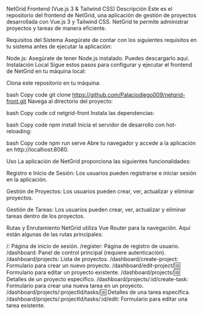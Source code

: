 
NetGrid Frontend (Vue.js 3 & Tailwind CSS)
Descripción
Este es el repositorio del frontend de NetGrid, una aplicación de gestión de proyectos desarrollada con Vue.js 3 y Tailwind CSS. NetGrid te permite administrar proyectos y tareas de manera eficiente.

Requisitos del Sistema
Asegúrate de contar con los siguientes requisitos en tu sistema antes de ejecutar la aplicación:

Node.js: Asegúrate de tener Node.js instalado. Puedes descargarlo aquí.
Instalación Local
Sigue estos pasos para configurar y ejecutar el frontend de NetGrid en tu máquina local:

Clona este repositorio en tu máquina:

bash
Copy code
git clone https://github.com/Palaciodiego009/netgrid-front.git
Navega al directorio del proyecto:

bash
Copy code
cd netgrid-front
Instala las dependencias:

bash
Copy code
npm install
Inicia el servidor de desarrollo con hot-reloading:

bash
Copy code
npm run serve
Abre tu navegador y accede a la aplicación en http://localhost:8080.

Uso
La aplicación de NetGrid proporciona las siguientes funcionalidades:

Registro e Inicio de Sesión: Los usuarios pueden registrarse e iniciar sesión en la aplicación.

Gestión de Proyectos: Los usuarios pueden crear, ver, actualizar y eliminar proyectos.

Gestión de Tareas: Los usuarios pueden crear, ver, actualizar y eliminar tareas dentro de los proyectos.

Rutas y Enrutamiento
NetGrid utiliza Vue Router para la navegación. Aquí están algunas de las rutas principales:

/: Página de inicio de sesión.
/register: Página de registro de usuario.
/dashboard: Panel de control principal (requiere autenticación).
/dashboard/projects: Lista de proyectos.
/dashboard/create-project: Formulario para crear un nuevo proyecto.
/dashboard/edit-project/:id: Formulario para editar un proyecto existente.
/dashboard/projects/:id: Detalles de un proyecto específico.
/dashboard/projects/:id/create-task: Formulario para crear una nueva tarea en un proyecto.
/dashboard/projects/:projectId/tasks/:id: Detalles de una tarea específica.
/dashboard/projects/:projectId/tasks/:id/edit: Formulario para editar una tarea existente.